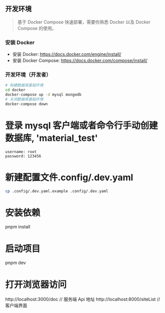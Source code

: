 ## 开发环境

> 基于 Docker Compose 快速部署，需要你熟悉 Docker 以及 Docker Compose 的使用。

### 安装 Docker

- 安装 Docker: https://docs.docker.com/engine/install/
- 安装 Docker Compose: https://docs.docker.com/compose/install/

### 开发环境（开发者）

```sh
# 构建数据库基础环境
cd docker
docker-compose up -d mysql mongodb
# 关闭数据库基础环境
docker-compose down
```
# 登录 mysql 客户端或者命令行手动创建数据库, 'material_test'
```text
username: root
password: 123456
```
# 新建配置文件.config/.dev.yaml

```sh
cp .config/.dev.yaml.example .config/.dev.yaml
```

# 安装依赖

pnpm install

# 启动项目

pnpm dev

# 打开浏览器访问

http://localhost:3000/doc // 服务端 Api 地址
http://localhost:8000/siteList // 客户端界面

```